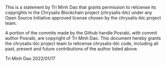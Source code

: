 This is a statement by Tri Minh Dao that grants permission to relicense its copyrights in the
Chrysalis Blockchain project (chrysalis-blc) under any Open Source Initiative approved license
chosen by the chrysalis-blc project team.

A portion of the commits made by the Github handle Posrabi, with commit author 
Posrabi, are copyright of Tri Minh Dao. This document hereby grants the 
chrysalis-blc project team to relicense chrysalis-blc code, including all past, present and 
future contributions of the author listed above.

Tri Minh Dao
2022/01/17
